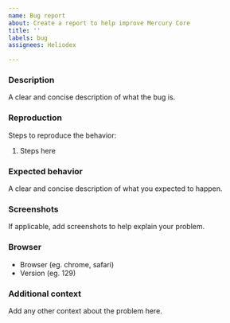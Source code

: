 ```yaml
---
name: Bug report
about: Create a report to help improve Mercury Core
title: ''
labels: bug
assignees: Heliodex

---
```


### Description

A clear and concise description of what the bug is.

### Reproduction

Steps to reproduce the behavior:

1. Steps here

### Expected behavior

A clear and concise description of what you expected to happen.

### Screenshots

If applicable, add screenshots to help explain your problem.

### Browser

-   Browser (eg. chrome, safari)
-   Version (eg. 129)

### Additional context

Add any other context about the problem here.
